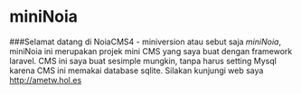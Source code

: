 miniNoia
========

###Selamat datang di NoiaCMS4 - miniversion
atau sebut saja *miniNoia*, miniNoia ini merupakan projek mini CMS yang saya buat dengan framework laravel.
CMS ini saya buat sesimple mungkin, tanpa harus setting Mysql karena CMS ini memakai database sqlite.
Silakan kunjungi web saya http://ametw.hol.es